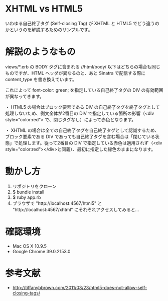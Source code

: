XHTML vs HTML5
==================
いわゆる自己終了タグ (Self-closing Tag) が XHTML と HTML5 でどう違うのかというのを解説するためのサンプルです。


解説のようなもの
==================
views/*.erb の BODY タグに含まれる //html/body/ 以下はどちらの場合も同じものですが、HTML ヘッダが異なるのと、あと Sinatra で配信する際に content_type を書き換えています。
  
これによって font-color: green; を指定している自己終了タグの DIV の有効範囲が異なってきます。
  
・ HTML5 の場合はブロック要素である DIV の自己終了タグを終了タグとして処理しないため、例文全体が2番目の DIV で指定している箇所の影響（&lt;div style="color:red"&gt; で、閉じタグなし）によって赤色となります。

・ XHTML の場合は全ての自己終了タグを自己終了タグとして認識するため、ブロック要素である DIV であっても自己終了タグを含む場合は「閉じている状態」で処理します。従って2番目の DIV で指定している赤色は適用されず（&lt;div style="color:red"&gt;&lt;/div&gt;と同義）、最初に指定した緑色のままになります。

動かし方
==================
1. リポジトリをクローン
2. $ bundle install
3. $ ruby app.rb
4. ブラウザで "http://localhost:4567/html5" と "http://localhost:4567/xhtml" にそれぞれアクセスしてみると…

確認環境
==================
* Mac OS X 10.9.5
* Google Chrome 39.0.2153.0

参考文献
==================
* http://tiffanybbrown.com/2011/03/23/html5-does-not-allow-self-closing-tags/
